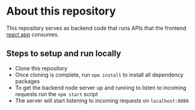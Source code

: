 # About this repository

This repository serves as backend code that runs APIs that the frontend [react app](https://github.com/ajiteshchhatani/cb-frontend-react) consumes.

## Steps to setup and run locally

- Clone this repository
- Once cloning is complete, run `npm install` to install all dependency packages
- To get the backend node server up and running to listen to incoming requests run the `npm start` script
- The server will start listening to incoming requests on `localhost:8080`
